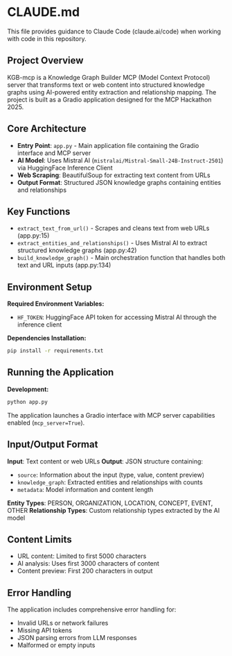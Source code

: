 # CLAUDE.md

This file provides guidance to Claude Code (claude.ai/code) when working with code in this repository.

## Project Overview

KGB-mcp is a Knowledge Graph Builder MCP (Model Context Protocol) server that transforms text or web content into structured knowledge graphs using AI-powered entity extraction and relationship mapping. The project is built as a Gradio application designed for the MCP Hackathon 2025.

## Core Architecture

- **Entry Point**: `app.py` - Main application file containing the Gradio interface and MCP server
- **AI Model**: Uses Mistral AI (`mistralai/Mistral-Small-24B-Instruct-2501`) via HuggingFace Inference Client
- **Web Scraping**: BeautifulSoup for extracting text content from URLs
- **Output Format**: Structured JSON knowledge graphs containing entities and relationships

## Key Functions

- `extract_text_from_url()` - Scrapes and cleans text from web URLs (app.py:15)
- `extract_entities_and_relationships()` - Uses Mistral AI to extract structured knowledge graphs (app.py:42)
- `build_knowledge_graph()` - Main orchestration function that handles both text and URL inputs (app.py:134)

## Environment Setup

**Required Environment Variables:**
- `HF_TOKEN`: HuggingFace API token for accessing Mistral AI through the inference client

**Dependencies Installation:**
```bash
pip install -r requirements.txt
```

## Running the Application

**Development:**
```bash
python app.py
```

The application launches a Gradio interface with MCP server capabilities enabled (`mcp_server=True`).

## Input/Output Format

**Input**: Text content or web URLs
**Output**: JSON structure containing:
- `source`: Information about the input (type, value, content preview)
- `knowledge_graph`: Extracted entities and relationships with counts
- `metadata`: Model information and content length

**Entity Types**: PERSON, ORGANIZATION, LOCATION, CONCEPT, EVENT, OTHER
**Relationship Types**: Custom relationship types extracted by the AI model

## Content Limits

- URL content: Limited to first 5000 characters
- AI analysis: Uses first 3000 characters of content
- Content preview: First 200 characters in output

## Error Handling

The application includes comprehensive error handling for:
- Invalid URLs or network failures
- Missing API tokens
- JSON parsing errors from LLM responses
- Malformed or empty inputs